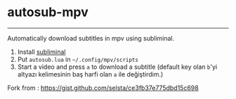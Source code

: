 # autosub-mpv
--------------

Automatically download subtitles in mpv using subliminal.

1. Install [subliminal](https://github.com/Diaoul/subliminal)
2. Put `autosub.lua` in `~/.config/mpv/scripts`
3. Start a video and press `a` to download a subtitle (default key olan `b`'yi altyazı kelimesinin baş harfi olan `a` ile değiştirdim.)

Fork from : https://gist.github.com/selsta/ce3fb37e775dbd15c698
